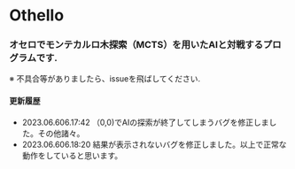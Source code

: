 # Othello
### オセロでモンテカルロ木探索（MCTS）を用いたAIと対戦するプログラムです.
※ 不具合等がありましたら、issueを飛ばしてください.

#### 更新履歴
- 2023.06.606.17:42
（0,0)でAIの探索が終了してしまうバグを修正しました。その他諸々。
- 2023.06.606.18:20
結果が表示されないバグを修正しました。以上で正常な動作をしていると思います。


